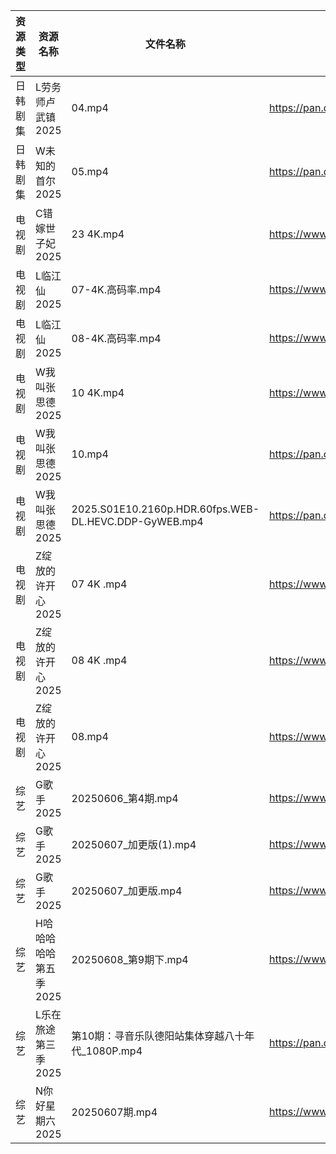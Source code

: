 | 资源类型 | 资源名称          | 文件名称                                                  | 分享链接                                 | 更新时间                |
| ---- | ------------- | ----------------------------------------------------- | ------------------------------------ | ------------------- |
| 日韩剧集 | L劳务师卢武镇2025   | 04.mp4                                                | https://pan.quark.cn/s/9b4098a2af96  | 2025-06-08 01:25:57 |
| 日韩剧集 | W未知的首尔2025    | 05.mp4                                                | https://pan.quark.cn/s/b99eb906c5d6  | 2025-06-08 01:32:31 |
| 电视剧  | C错嫁世子妃2025    | 23 4K.mp4                                             | https://www.alipan.com/s/fsFbunEy7wg | 2025-06-08 00:05:06 |
| 电视剧  | L临江仙2025      | 07-4K.高码率.mp4                                         | https://www.alipan.com/s/aHUrMGuzZxp | 2025-06-08 00:05:19 |
| 电视剧  | L临江仙2025      | 08-4K.高码率.mp4                                         | https://www.alipan.com/s/aHUrMGuzZxp | 2025-06-08 00:05:18 |
| 电视剧  | W我叫张思德2025    | 10 4K.mp4                                             | https://www.alipan.com/s/K6gKsP3dQ5J | 2025-06-08 10:05:43 |
| 电视剧  | W我叫张思德2025    | 10.mp4                                                | https://pan.quark.cn/s/7094d1f0b265  | 2025-06-08 01:31:58 |
| 电视剧  | W我叫张思德2025    | 2025.S01E10.2160p.HDR.60fps.WEB-DL.HEVC.DDP-GyWEB.mp4 | https://pan.quark.cn/s/7094d1f0b265  | 2025-06-08 01:32:00 |
| 电视剧  | Z绽放的许开心2025   | 07 4K .mp4                                            | https://www.alipan.com/s/ZU4VVsiG1J9 | 2025-06-08 10:06:05 |
| 电视剧  | Z绽放的许开心2025   | 08 4K .mp4                                            | https://www.alipan.com/s/ZU4VVsiG1J9 | 2025-06-08 10:06:04 |
| 电视剧  | Z绽放的许开心2025   | 08.mp4                                                | https://www.alipan.com/s/ZU4VVsiG1J9 | 2025-06-08 00:05:59 |
| 综艺   | G歌手2025       | 20250606_第4期.mp4                                      | https://www.alipan.com/s/BnAVvcGrxme | 2025-06-08 14:06:09 |
| 综艺   | G歌手2025       | 20250607_加更版(1).mp4                                   | https://www.alipan.com/s/BnAVvcGrxme | 2025-06-08 14:06:08 |
| 综艺   | G歌手2025       | 20250607_加更版.mp4                                      | https://www.alipan.com/s/BnAVvcGrxme | 2025-06-08 14:06:08 |
| 综艺   | H哈哈哈哈哈第五季2025 | 20250608_第9期下.mp4                                     | https://www.alipan.com/s/xGAPLokKzoj | 2025-06-08 13:06:12 |
| 综艺   | L乐在旅途第三季2025  | 第10期：寻音乐队德阳站集体穿越八十年代_1080P.mp4                        | https://pan.quark.cn/s/0eed2e8f5319  | 2025-06-08 01:37:27 |
| 综艺   | N你好星期六2025    | 20250607期.mp4                                         | https://www.alipan.com/s/nvuMvPrHLGa | 2025-06-08 00:06:31 |
